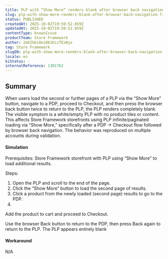 ```yaml
---
title: PLP with “Show More” renders blank after browser back navigation from Checkout
slug: plp-with-show-more-renders-blank-after-browser-back-navigation-from-checkout
status: PUBLISHED
createdAt: 2025-10-02T19:50:52.659Z
updatedAt: 2025-10-02T19:50:52.659Z
contentType: knownIssue
productTeam: Store Framework
author: 2mXZkbi0oi061KicTExNjo
tag: Store Framework
slugEN: plp-with-show-more-renders-blank-after-browser-back-navigation-from-checkout
locale: en
kiStatus: -
internalReference: 1301762
---
```


## Summary


When users load the second or further pages of a PLP via the “Show More” button, navigate to a PDP, proceed to Checkout, and then press the browser back button twice to return to the PLP, the PLP renders completely blank. The visible symptom is a white/empty PLP with no product tiles or content. This affects Store Framework storefronts using PLP infinite/paginated loading via “Show More,” specifically after a PDP → Checkout flow followed by browser back navigation. The behavior was reproduced on multiple accounts during validation.


#### Simulation


Prerequisites: Store Framework storefront with PLP using “Show More” to load additional results.

Steps:

1. Open the PLP and scroll to the end of the page.
2. Click the “Show More” button to load the second page of results.
3. Click a product from the newly loaded (second page) results to go to the PDP.
4.

Add the product to cart and proceed to Checkout.



Use the browser Back button to return to the PDP, then press Back again to return to the PLP. The PLP appears entirely blank


#### Workaround


N/A


